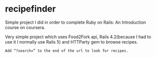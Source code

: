 # recipefinder
Simple project I did in order to complete Ruby on Rails: An Introduction course on coursera.

Very simple project which uses Food2Fork api, Rails 4.2(because I had to use it I normally use Rails 5) and HTTParty gem to browse recipes.

```
Add “?search=” to the end of the url to look for recipes.
```
